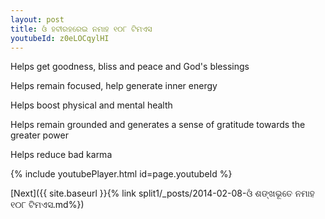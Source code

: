```yaml
---
layout: post
title: ଓଁ ହବୀରହରେଇ ନମାହ ୧୦୮ ଟିମଏସ
youtubeId: z0eLOCqylHI
---
```

 
 
Helps get goodness, bliss and peace and God's blessings
 
Helps remain focused, help generate inner energy 
 
Helps boost physical and mental health 
 
Helps remain grounded and generates a sense of gratitude towards the greater power 
 
Helps reduce bad karma
 
 
 
 


{% include youtubePlayer.html id=page.youtubeId %}
 
[Next]({{ site.baseurl }}{% link  split1/_posts/2014-02-08-ଓଁ ଶଙ୍ଖଭୂତେ ନମାହ ୧୦୮ ଟିମଏସ.md%})
 
